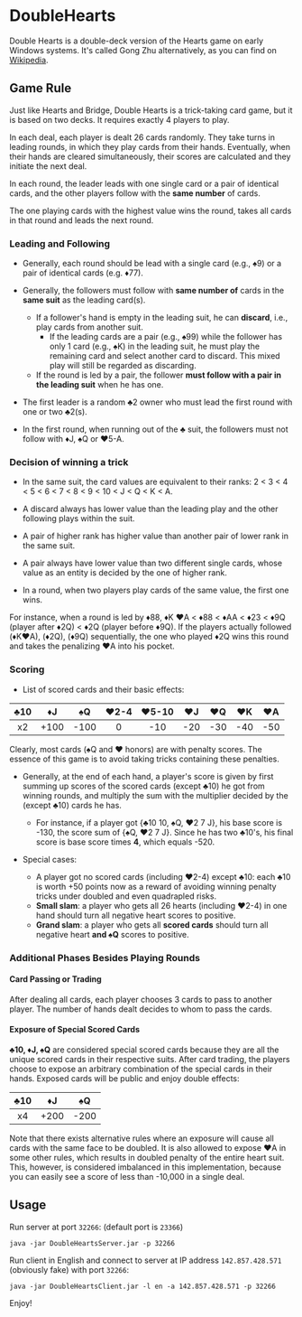 # DoubleHearts
Double Hearts is a double-deck version of the Hearts game on early Windows systems. It's called Gong Zhu alternatively, as you can find on [Wikipedia](https://en.wikipedia.org/wiki/Gong_Zhu). 

## Game Rule

Just like Hearts and Bridge, Double Hearts is a trick-taking card game, but it is based on two decks. It requires exactly 4 players to play.

In each deal, each player is dealt 26 cards randomly. They take turns in leading rounds, in which they play cards from their hands. Eventually, when their hands are cleared simultaneously, their scores are calculated and they initiate the next deal. 

In each round, the leader leads with one single card or a pair of identical cards, and the other players follow with the **same number** of cards. 

The one playing cards with the highest value wins the round, takes all cards in that round and leads the next round. 

### Leading and Following

 - Generally, each round should be lead with a single card (e.g., &#x2660;9) or a pair of identical cards (e.g. &#x2666;77). 
 - Generally, the followers must follow with **same number of** cards in the **same suit** as the leading card(s). 
    - If a follower's hand is empty in the leading suit, he can **discard**, i.e., play cards from another suit. 
       - If the leading cards are a pair (e.g., &#x2660;99) while the follower has only 1 card (e.g., &#x2660;K) in the leading suit, he must play the remaining card and select another card to discard. This mixed play will still be regarded as discarding.
    - If the round is led by a pair, the follower **must follow with a pair in the leading suit** when he has one. 
       
 - The first leader is a random &#x2663;2 owner who must lead the first round with one or two &#x2663;2(s). 
 - In the first round, when running out of the &#x2663; suit, the followers must not follow with &#x2666;J, &#x2660;Q or &#x2665;5-A.

### Decision of winning a trick

 - In the same suit, the card values are equivalent to their ranks: 2 < 3 < 4 < 5 < 6 < 7 < 8 < 9 < 10 < J < Q < K < A. 
 
 - A discard always has lower value than the leading play and the other following plays within the suit.
 
 - A pair of higher rank has higher value than another pair of lower rank in the same suit. 
 
 - A pair always have lower value than two different single cards, whose value as an entity is decided by the one of higher rank. 
 
 - In a round, when two players play cards of the same value, the first one wins. 

For instance, when a round is led by &#x2666;88, &#x2666;K &#x2665;A < &#x2666;88 < &#x2666;AA < &#x2666;23 < &#x2666;9Q (player after &#x2666;2Q) < &#x2666;2Q (player before &#x2666;9Q). If the players actually followed (&#x2666;K&#x2665;A), (&#x2666;2Q), (&#x2666;9Q) sequentially, the one who played &#x2666;2Q wins this round and takes the penalizing &#x2665;A into his pocket. 

### Scoring
 
 - List of scored cards and their basic effects:
 
 | &#x2663;10 | &#x2666;J | &#x2660;Q | &#x2665;2-4 | &#x2665;5-10 | &#x2665;J | &#x2665;Q | &#x2665;K | &#x2665;A |
 | :--------: | :-------: | :-------: | :---------: | :----------: | :-------: | :-------: | :-------: | :-------: |
 | x2 | +100 | -100 | 0 | -10 | -20 | -30 | -40 | -50 |
 
 Clearly, most cards (&#x2660;Q and &#x2665; honors) are with penalty scores. The essence of this game is to avoid taking tricks containing these penalties. 
 
 - Generally, at the end of each hand, a player's score is given by first summing up scores of the scored cards (except &#x2663;10) he got from winning rounds, and multiply the sum with the multiplier decided by the (except &#x2663;10) cards he has. 
    - For instance, if a player got {&#x2663;10 10, &#x2660;Q, &#x2665;2 7 J}, his base score is -130, the score sum of {&#x2660;Q, &#x2665;2 7 J}. Since he has two &#x2663;10's, his final score is base score times **4**, which equals -520. 
    
 - Special cases:
    - A player got no scored cards (including &#x2665;2-4) except &#x2663;10: each &#x2663;10 is worth +50 points now as a reward of avoiding winning penalty tricks under doubled and even quadrapled risks.
    - **Small slam**: a player who gets all 26 hearts (including &#x2665;2-4) in one hand should turn all negative heart scores to positive. 
    - **Grand slam**: a player who gets all **scored cards** should turn all negative heart **and &#x2660;Q** scores to positive. 

### Additional Phases Besides Playing Rounds

#### Card Passing or Trading

After dealing all cards, each player chooses 3 cards to pass to another player. The number of hands dealt decides to whom to pass the cards. 

#### Exposure of Special Scored Cards

**&#x2663;10, &#x2666;J, &#x2660;Q** are considered special scored cards because they are all the unique scored cards in their respective suits. After card trading, the players choose to expose an arbitrary combination of the special cards in their hands. Exposed cards will be public and enjoy double effects:

| &#x2663;10 | &#x2666;J | &#x2660;Q |
| :--------: | :-------: | :-------: |
| x4 | +200 | -200 |

Note that there exists alternative rules where an exposure will cause all cards with the same face to be doubled. It is also allowed to expose &#x2665;A in some other rules, which results in doubled penalty of the entire heart suit. This, however, is considered imbalanced in this implementation, because you can easily see a score of less than -10,000 in a single deal. 

## Usage
Run server at port `32266`: (default port is `23366`)
```
java -jar DoubleHeartsServer.jar -p 32266
```

Run client in English and connect to server at IP address `142.857.428.571` (obviously fake) with port `32266`:
```
java -jar DoubleHeartsClient.jar -l en -a 142.857.428.571 -p 32266 
```

Enjoy!
